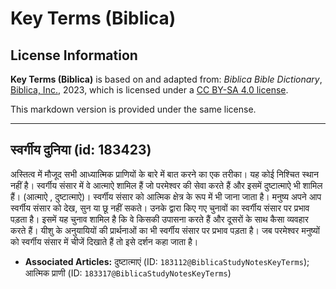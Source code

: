 # Key Terms (Biblica)

## License Information

**Key Terms (Biblica)** is based on and adapted from: _Biblica Bible Dictionary_, [Biblica, Inc.](https://www.biblica.com/), 2023, which is licensed under a [CC BY-SA 4.0 license](https://creativecommons.org/licenses/by-sa/4.0/legalcode.en).

This markdown version is provided under the same license.



--------------------------------

## स्वर्गीय दुनिया (id: 183423)

 अस्तित्व में मौजूद सभी आध्यात्मिक प्राणियों के बारे में बात करने का एक तरीका। यह कोई निश्चित स्थान नहीं है। स्वर्गीय संसार में वे आत्माऐ शामिल हैं जो परमेश्वर की सेवा करते हैं और इसमें दुष्टात्माऐ भी शामिल हैं। (आत्माऐ , दुष्टात्माऐ)। स्वर्गीय संसार को आत्मिक क्षेत्र के रूप में भी जाना जाता है। मनुष्य अपने आप स्वर्गीय संसार को देख, सुन या छू नहीं सकते। उनके द्वारा किए गए चुनावों का स्वर्गीय संसार पर प्रभाव पड़ता है। इसमें यह चुनाव शामिल है कि वे किसकी उपासना करते हैं और दूसरों के साथ कैसा व्यवहार करते हैं। यीशु के अनुयायियों की प्रार्थनाओं का भी स्वर्गीय संसार पर प्रभाव पड़ता है। जब परमेश्वर मनुष्यों को स्वर्गीय संसार में चीजें दिखाते हैं तो इसे दर्शन कहा जाता है।

* **Associated Articles:** दुष्टात्माएं (ID: `183112@BiblicaStudyNotesKeyTerms`); आत्मिक प्राणी (ID: `183317@BiblicaStudyNotesKeyTerms`)

